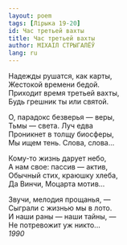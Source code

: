 ```yaml
---
layout: poem
tags: [Лірыка 19-20]
id: Час третьей вахты
title: Час третьей вахты
author: МІХАІЛ СТРЫГАЛЁЎ
lang: ru
---
```



Надежды рушатся, как карты,  
Жестокой времени бедой.  
Приходит время третьей вахты,  
Будь грешник ты или святой.  

О, парадокс безверья — веры,  
Тьмы — света. Луч едва  
Проникнет в толщу биосферы,  
Мы ищем тень. Слова, слова...  

Кому-то жизнь дарует небо,  
А нам свое: пассив — актив,  
Обычный стих, краюшку хлеба,  
Да Винчи, Моцарта мотив...  

Звучи, мелодия прощанья, —  
Сыграли с жизнью мы в лото.  
И наши раны — наши тайны, —  
Не потревожит уж никто...  
*1990*  
